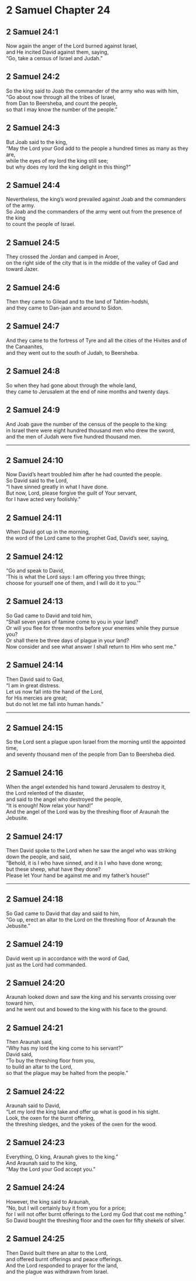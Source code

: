 # 2 Samuel Chapter 24

## 2 Samuel 24:1

Now again the anger of the Lord burned against Israel,  
and He incited David against them, saying,  
“Go, take a census of Israel and Judah.”

## 2 Samuel 24:2

So the king said to Joab the commander of the army who was with him,  
“Go about now through all the tribes of Israel,  
from Dan to Beersheba, and count the people,  
so that I may know the number of the people.”

## 2 Samuel 24:3

But Joab said to the king,  
“May the Lord your God add to the people a hundred times as many as they are,  
while the eyes of my lord the king still see;  
but why does my lord the king delight in this thing?”

## 2 Samuel 24:4

Nevertheless, the king’s word prevailed against Joab and the commanders of the army.  
So Joab and the commanders of the army went out from the presence of the king  
to count the people of Israel.

## 2 Samuel 24:5

They crossed the Jordan and camped in Aroer,  
on the right side of the city that is in the middle of the valley of Gad and toward Jazer.

## 2 Samuel 24:6

Then they came to Gilead and to the land of Tahtim-hodshi,  
and they came to Dan-jaan and around to Sidon.

## 2 Samuel 24:7

And they came to the fortress of Tyre and all the cities of the Hivites and of the Canaanites,  
and they went out to the south of Judah, to Beersheba.

## 2 Samuel 24:8

So when they had gone about through the whole land,  
they came to Jerusalem at the end of nine months and twenty days.

## 2 Samuel 24:9

And Joab gave the number of the census of the people to the king:  
in Israel there were eight hundred thousand men who drew the sword,  
and the men of Judah were five hundred thousand men.

---

## 2 Samuel 24:10

Now David’s heart troubled him after he had counted the people.  
So David said to the Lord,  
“I have sinned greatly in what I have done.  
But now, Lord, please forgive the guilt of Your servant,  
for I have acted very foolishly.”

## 2 Samuel 24:11

When David got up in the morning,  
the word of the Lord came to the prophet Gad, David’s seer, saying,

## 2 Samuel 24:12

“Go and speak to David,  
‘This is what the Lord says: I am offering you three things;  
choose for yourself one of them, and I will do it to you.’”

## 2 Samuel 24:13

So Gad came to David and told him,  
“Shall seven years of famine come to you in your land?  
Or will you flee for three months before your enemies while they pursue you?  
Or shall there be three days of plague in your land?  
Now consider and see what answer I shall return to Him who sent me.”

## 2 Samuel 24:14

Then David said to Gad,  
“I am in great distress.  
Let us now fall into the hand of the Lord,  
for His mercies are great;  
but do not let me fall into human hands.”

---

## 2 Samuel 24:15

So the Lord sent a plague upon Israel from the morning until the appointed time,  
and seventy thousand men of the people from Dan to Beersheba died.

## 2 Samuel 24:16

When the angel extended his hand toward Jerusalem to destroy it,  
the Lord relented of the disaster,  
and said to the angel who destroyed the people,  
“It is enough! Now relax your hand!”  
And the angel of the Lord was by the threshing floor of Araunah the Jebusite.

## 2 Samuel 24:17

Then David spoke to the Lord when he saw the angel who was striking down the people, and said,  
“Behold, it is I who have sinned, and it is I who have done wrong;  
but these sheep, what have they done?  
Please let Your hand be against me and my father’s house!”

---

## 2 Samuel 24:18

So Gad came to David that day and said to him,  
“Go up, erect an altar to the Lord on the threshing floor of Araunah the Jebusite.”

## 2 Samuel 24:19

David went up in accordance with the word of Gad,  
just as the Lord had commanded.

## 2 Samuel 24:20

Araunah looked down and saw the king and his servants crossing over toward him,  
and he went out and bowed to the king with his face to the ground.

## 2 Samuel 24:21

Then Araunah said,  
“Why has my lord the king come to his servant?”  
David said,  
“To buy the threshing floor from you,  
to build an altar to the Lord,  
so that the plague may be halted from the people.”

## 2 Samuel 24:22

Araunah said to David,  
“Let my lord the king take and offer up what is good in his sight.  
Look, the oxen for the burnt offering,  
the threshing sledges, and the yokes of the oxen for the wood.

## 2 Samuel 24:23

Everything, O king, Araunah gives to the king.”  
And Araunah said to the king,  
“May the Lord your God accept you.”

## 2 Samuel 24:24

However, the king said to Araunah,  
“No, but I will certainly buy it from you for a price;  
for I will not offer burnt offerings to the Lord my God that cost me nothing.”  
So David bought the threshing floor and the oxen for fifty shekels of silver.

## 2 Samuel 24:25

Then David built there an altar to the Lord,  
and offered burnt offerings and peace offerings.  
And the Lord responded to prayer for the land,  
and the plague was withdrawn from Israel.
